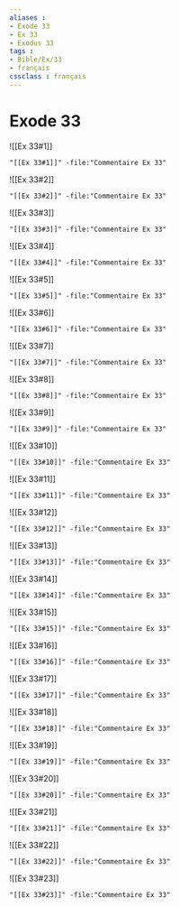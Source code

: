 ```yaml
---
aliases : 
- Exode 33
- Ex 33
- Exodus 33
tags : 
- Bible/Ex/33
- français
cssclass : français
---
```


# Exode 33

![[Ex 33#1]]

```query
"[[Ex 33#1]]" -file:"Commentaire Ex 33"
```

![[Ex 33#2]]

```query
"[[Ex 33#2]]" -file:"Commentaire Ex 33"
```

![[Ex 33#3]]

```query
"[[Ex 33#3]]" -file:"Commentaire Ex 33"
```

![[Ex 33#4]]

```query
"[[Ex 33#4]]" -file:"Commentaire Ex 33"
```

![[Ex 33#5]]

```query
"[[Ex 33#5]]" -file:"Commentaire Ex 33"
```

![[Ex 33#6]]

```query
"[[Ex 33#6]]" -file:"Commentaire Ex 33"
```

![[Ex 33#7]]

```query
"[[Ex 33#7]]" -file:"Commentaire Ex 33"
```

![[Ex 33#8]]

```query
"[[Ex 33#8]]" -file:"Commentaire Ex 33"
```

![[Ex 33#9]]

```query
"[[Ex 33#9]]" -file:"Commentaire Ex 33"
```

![[Ex 33#10]]

```query
"[[Ex 33#10]]" -file:"Commentaire Ex 33"
```

![[Ex 33#11]]

```query
"[[Ex 33#11]]" -file:"Commentaire Ex 33"
```

![[Ex 33#12]]

```query
"[[Ex 33#12]]" -file:"Commentaire Ex 33"
```

![[Ex 33#13]]

```query
"[[Ex 33#13]]" -file:"Commentaire Ex 33"
```

![[Ex 33#14]]

```query
"[[Ex 33#14]]" -file:"Commentaire Ex 33"
```

![[Ex 33#15]]

```query
"[[Ex 33#15]]" -file:"Commentaire Ex 33"
```

![[Ex 33#16]]

```query
"[[Ex 33#16]]" -file:"Commentaire Ex 33"
```

![[Ex 33#17]]

```query
"[[Ex 33#17]]" -file:"Commentaire Ex 33"
```

![[Ex 33#18]]

```query
"[[Ex 33#18]]" -file:"Commentaire Ex 33"
```

![[Ex 33#19]]

```query
"[[Ex 33#19]]" -file:"Commentaire Ex 33"
```

![[Ex 33#20]]

```query
"[[Ex 33#20]]" -file:"Commentaire Ex 33"
```

![[Ex 33#21]]

```query
"[[Ex 33#21]]" -file:"Commentaire Ex 33"
```

![[Ex 33#22]]

```query
"[[Ex 33#22]]" -file:"Commentaire Ex 33"
```

![[Ex 33#23]]

```query
"[[Ex 33#23]]" -file:"Commentaire Ex 33"
```

